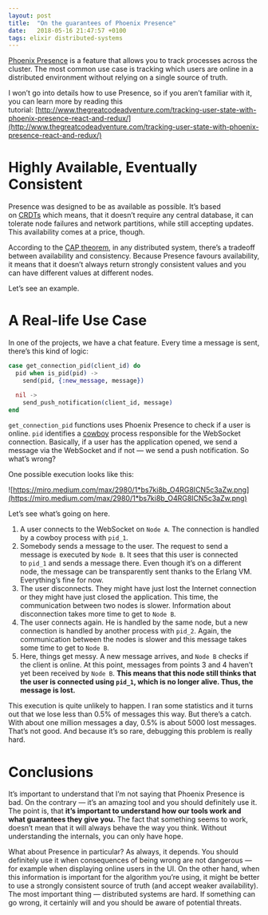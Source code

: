 ```yaml
---
layout: post
title:  "On the guarantees of Phoenix Presence"
date:   2018-05-16 21:47:57 +0100
tags: elixir distributed-systems
---
```


[Phoenix Presence](https://hexdocs.pm/phoenix/Phoenix.Presence.html) is a feature that allows you to track processes across the cluster. The most common use case is tracking which users are online in a distributed environment without relying on a single source of truth.

I won’t go into details how to use Presence, so if you aren’t familiar with it, you can learn more by reading this tutorial: [http://www.thegreatcodeadventure.com/tracking-user-state-with-phoenix-presence-react-and-redux/](http://www.thegreatcodeadventure.com/tracking-user-state-with-phoenix-presence-react-and-redux/)

# **Highly Available, Eventually Consistent**

Presence was designed to be as available as possible. It’s based on [CRDTs](https://en.wikipedia.org/wiki/Conflict-free_replicated_data_type) which means, that it doesn’t require any central database, it can tolerate node failures and network partitions, while still accepting updates. This availability comes at a price, though.

According to the [CAP theorem](https://en.wikipedia.org/wiki/CAP_theorem), in any distributed system, there’s a tradeoff between availability and consistency. Because Presence favours availability, it means that it doesn’t always return strongly consistent values and you can have different values at different nodes.

Let’s see an example.

# **A Real-life Use Case**

In one of the projects, we have a chat feature. Every time a message is sent, there’s this kind of logic:

```elixir
case get_connection_pid(client_id) do
  pid when is_pid(pid) ->
    send(pid, {:new_message, message})

  nil ->
    send_push_notification(client_id, message)
end
```

`get_connection_pid` functions uses Phoenix Presence to check if a user is online. `pid` identifies a [cowboy](https://github.com/ninenines/cowboy) process responsible for the WebSocket connection. Basically, if a user has the application opened, we send a message via the WebSocket and if not — we send a push notification. So what’s wrong?

One possible execution looks like this:

![https://miro.medium.com/max/2980/1*bs7ki8b_O4RG8ICN5c3aZw.png](https://miro.medium.com/max/2980/1*bs7ki8b_O4RG8ICN5c3aZw.png)

Let’s see what’s going on here.

1. A user connects to the WebSocket on `Node A`. The connection is handled by a cowboy process with `pid_1`.
2. Somebody sends a message to the user. The request to send a message is executed by `Node B`. It sees that this user is connected to `pid_1` and sends a message there. Even though it’s on a different node, the message can be transparently sent thanks to the Erlang VM. Everything’s fine for now.
3. The user disconnects. They might have just lost the Internet connection or they might have just closed the application. This time, the communication between two nodes is slower. Information about disconnection takes more time to get to `Node B`.
4. The user connects again. He is handled by the same node, but a new connection is handled by another process with `pid_2`. Again, the communication between the nodes is slower and this message takes some time to get to `Node B`.
5. Here, things get messy. A new message arrives, and `Node B` checks if the client is online. At this point, messages from points 3 and 4 haven’t yet been received by `Node B`. **This means that this node still thinks that the user is connected using `pid_1`, which is no longer alive. Thus, the message is lost.**

This execution is quite unlikely to happen. I ran some statistics and it turns out that we lose less than 0.5% of messages this way. But there’s a catch. With about one million messages a day, 0.5% is about 5000 lost messages. That’s not good. And because it’s so rare, debugging this problem is really hard.

# **Conclusions**

It’s important to understand that I’m not saying that Phoenix Presence is bad. On the contrary — it’s an amazing tool and you should definitely use it. The point is, that **it’s important to understand how our tools work and what guarantees they give you.** The fact that something seems to work, doesn’t mean that it will always behave the way you think. Without understanding the internals, you can only have hope.

What about Presence in particular? As always, it depends. You should definitely use it when consequences of being wrong are not dangerous — for example when displaying online users in the UI. On the other hand, when this information is important for the algorithm you’re using, it might be better to use a strongly consistent source of truth (and accept weaker availability). The most important thing — distributed systems are hard. If something can go wrong, it certainly will and you should be aware of potential threats.
